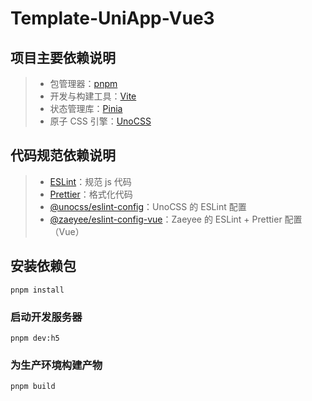 # Template-UniApp-Vue3

## 项目主要依赖说明

> - 包管理器：[pnpm](https://pnpm.io/zh/)
> - 开发与构建工具：[Vite](https://cn.vitejs.dev/)
> - 状态管理库：[Pinia](https://pinia.vuejs.org/zh/)
> - 原子 CSS 引擎：[UnoCSS](https://unocss.dev/)

## 代码规范依赖说明

> - [ESLint](https://zh-hans.eslint.org/)：规范 js 代码
> - [Prettier](https://prettier.io/)：格式化代码
> - [@unocss/eslint-config](https://github.com/unocss/unocss/tree/main/packages/eslint-config#readme)：UnoCSS 的 ESLint 配置
> - [@zaeyee/eslint-config-vue](https://github.com/zaeyee/eslint-config)：Zaeyee 的 ESLint + Prettier 配置（Vue）

## 安装依赖包

```shell
pnpm install
```

### 启动开发服务器

```shell
pnpm dev:h5
```

### 为生产环境构建产物

```shell
pnpm build
```

